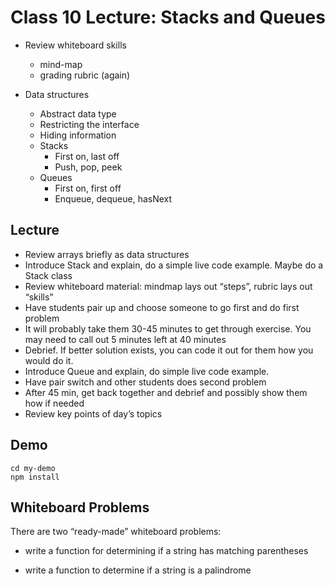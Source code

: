 # Class 10 Lecture: Stacks and Queues

* Review whiteboard skills
   * mind-map
   * grading rubric (again)

* Data structures
   * Abstract data type
   * Restricting the interface
   * Hiding information
   * Stacks
       * First on, last off
       * Push, pop, peek
   * Queues
       * First on, first off
       * Enqueue, dequeue, hasNext

## Lecture
- Review arrays briefly as data structures
- Introduce Stack and explain, do a simple live code example. Maybe do a Stack class
- Review whiteboard material: mindmap lays out “steps”, rubric lays out “skills”
- Have students pair up and choose someone to go first and do first problem
- It will probably take them 30-45 minutes to get through exercise. You may need to call out 5 minutes left at 40 minutes
- Debrief. If better solution exists, you can code it out for them how you would do it.
- Introduce Queue and explain, do simple live code example.
- Have pair switch and other students does second problem
- After 45 min, get back together and debrief and possibly show them how if needed
- Review key points of day’s topics
       
## Demo
```
cd my-demo
npm install
```       
       
## Whiteboard Problems

There are two “ready-made” whiteboard problems:

* write a function for determining if a string has matching parentheses

* write a function to determine if a string is a palindrome       
